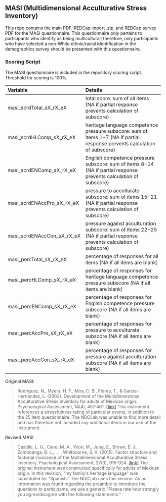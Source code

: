 ## MASI (Multidimensional Acculturative Stress Inventory)

This repo contains the main PDF, REDCap import .zip, and REDCap survey PDF for the MASI questionnaire.  This questionnaire only pertains to participants who identify as being multicultural; therefore, only participants who have selected a non-White ethnic/racial identification in the demographics survey should be presented with this questionnaire.


### Scoring Script
The MASI questionnaire is included in the repository scoring script. Threshold for scoring is 100%.

| Variable | Details |
| :--  | :--  |
| masi_scrdTotal_sX_rX_eX | total score: sum of all items (NA if partial response prevents calculation of subscore) |
| masi_scrdHLComp_sX_rX_eX | heritage language competence pressure subscore: sum of items 1-7 (NA if partial response prevents calculation of subscore) |
| masi_scrdENComp_sX_rX_eX | English competence pressure subscore: sum of items 8-14 (NA if partial response prevents calculation of subscore) |
| masi_scrdENAccPro_sX_rX_eX | pressure to acculturate subscore: sum of items 15-21 (NA if partial response prevents calculation of subscore) |
| masi_scrdENAccCon_sX_rX_eX | pressure against acculturation subscore: sum of items 22-25 (NA if partial response prevents calculation of subscore) |
| masi_percTotal_sX_rX_eX | percentage of responses for all items (NA if all items are blank) |
| masi_percHLComp_sX_rX_eX | percentage of responses for heritage language competence pressure subscore (NA if all items are blank) |
| masi_percENComp_sX_rX_eX | percentage of responses for English competence pressure subscore (NA if all items are blank) |
| masi_percAccPro_sX_rX_eX | percentage of responses for pressure to acculturate subscore (NA if all items are blank) |
| masi_percAccCon_sX_rX_eX | percentage of responses for pressure against acculturation subscore (NA if all items are blank) |


Original MASI:
> Rodriguez, N., Myers, H. F., Mira, C. B., Flores, T., & Garcia-Hernandez, L. (2002). Development of the Multidimensional Acculturative Stress Inventory for adults of Mexican origin. Psychological Assessment, 14(4), 451-461. [[link]](https://pubmed.ncbi.nlm.nih.gov/12501570/)
This instrument references a stressfulness rating of particular events, in addition to the 25 item questionnaire.  The NDCLab was unable to find more detail and has therefore not included any additional items in our use of the instrument.

Revised MASI:
> Castillo, L. G., Cano, M. A., Yoon, M., Jung, E., Brown, E. J., Zamboanga, B. L., . . . Whitbourne, S. K. (2015). Factor structure and factorial invariance of the Multidimensional Acculturative Stress Inventory. Psychological Assessment, 27(3), 915-924. [[link]](https://pubmed.ncbi.nlm.nih.gov/25730163/)
The original instrument was constructed specifically for adults of Mexican origin.  In this revision, "my family's heritage language" was substituted for "Spanish."  The NDCLab uses this version.  As no information was found regarding the preamble to introduce the questions to participants, we use a generic "Please rate how strongly you agree/disagree with the following statements."